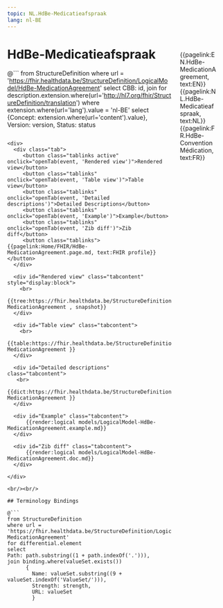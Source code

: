 ```yaml
---
topic: NL.HdBe-Medicatieafspraak
lang: nl-BE
---
```


<div style="float:right;width:85px;padding:10px;margin:10">
<p>{{pagelink:EN.HdBe-MedicationAgreement, text:EN}}  {{pagelink:NL.HdBe-Medicatieafspraak, text:NL}}  {{pagelink:FR.HdBe-ConventionMédication, text:FR}}<p>
</div>

# HdBe-Medicatieafspraak



@```
from StructureDefinition
where url = 'https://fhir.healthdata.be/StructureDefinition/LogicalModel/HdBe-MedicationAgreement'
select 
CBB: id,
join for description.extension.where(url='http://hl7.org/fhir/StructureDefinition/translation') where extension.where(url='lang').value = 'nl-BE' select {Concept: extension.where(url='content').value}, 
Version: version,
Status: status
```

<div>
  <div class="tab">
     <button class="tablinks active" onclick="openTab(event, 'Rendered view')">Rendered view</button>
     <button class="tablinks" onclick="openTab(event, 'Table view')">Table view</button>
     <button class="tablinks" onclick="openTab(event, 'Detailed descriptions')">Detailed Descriptions</button>
     <button class="tablinks" onclick="openTab(event, 'Example')">Example</button>
     <button class="tablinks" onclick="openTab(event, 'Zib diff')">Zib diff</button>
     <button class="tablinks">{{pagelink:Home/FHIR/HdBe-MedicationAgreement.page.md, text:FHIR profile}}</button>
  </div>

  <div id="Rendered view" class="tabcontent" style="display:block">
    <br>
      {{tree:https://fhir.healthdata.be/StructureDefinition/LogicalModel/HdBe-MedicationAgreement , snapshot}}
  </div>

  <div id="Table view" class="tabcontent">
    <br>
      {{table:https://fhir.healthdata.be/StructureDefinition/LogicalModel/HdBe-MedicationAgreement }}
  </div>

  <div id="Detailed descriptions" class="tabcontent">
   <br>
      {{dict:https://fhir.healthdata.be/StructureDefinition/LogicalModel/HdBe-MedicationAgreement }}
  </div>

  <div id="Example" class="tabcontent">
      {{render:logical models/LogicalModel-HdBe-MedicationAgreement.example.md}}
  </div>

  <div id="Zib diff" class="tabcontent">
      {{render:logical models/LogicalModel-HdBe-MedicationAgreement.doc.md}}
  </div>

</div>

<br/><br/> 

## Terminology Bindings

@```
from StructureDefinition
where url = 'https://fhir.healthdata.be/StructureDefinition/LogicalModel/HdBe-MedicationAgreement'
for differential.element
select
Path: path.substring((1 + path.indexOf('.'))),
join binding.where(valueSet.exists())
      { 
        Name: valueSet.substring((9 + valueSet.indexOf('ValueSet/'))),
        Strength: strength,
        URL: valueSet
        }
```  